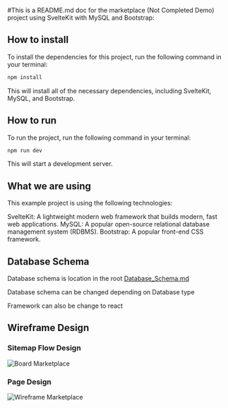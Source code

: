 #This is a README.md doc for the marketplace (Not Completed Demo) project using SvelteKit with MySQL and Bootstrap:

## How to install

To install the dependencies for this project, run the following command in your terminal:
``` bash
npm install
```
This will install all of the necessary dependencies, including SvelteKit, MySQL, and Bootstrap.

## How to run

To run the project, run the following command in your terminal:
```bash
npm run dev
```
This will start a development server.

## What we are using

This example project is using the following technologies:

SvelteKit: A lightweight modern web framework that builds modern, fast web applications.
MySQL: A popular open-source relational database management system (RDBMS).
Bootstrap: A popular front-end CSS framework.

## Database Schema

Database schema is location in the root [Database_Schema.md](/Database_Schema.md)

Database schema can be changed depending on Database type

Framework can also be change to react

## Wireframe Design

### Sitemap Flow Design

![Board Marketplace](https://github.com/JJ-Innovation/smeplify-marketplace/assets/119803261/ea8c0361-fb57-4090-b1df-67b0b80ba288)


### Page Design

![Wireframe Marketplace](https://github.com/JJ-Innovation/smeplify-marketplace/assets/119803261/b4c90a4e-9489-45c4-9386-61d6ea5cdffd)

